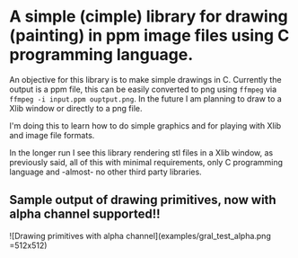 # A simple (cimple) library for drawing (painting) in ppm image files using C programming language.

An objective for this library is to make simple drawings in C. Currently the output is a ppm file, this 
can be easily converted to png using ```ffmpeg``` via ```ffmpeg -i input.ppm ouptput.png```. In the future 
I am planning to draw to a Xlib window or directly to a png file. 

I'm doing this to learn how to do simple graphics and for playing with Xlib
and image file formats.

In the longer run I see this library rendering stl files in a Xlib window, as previously said, all of this
with minimal requirements, only C programming language and -almost- no other third party libraries.

## Sample output of drawing primitives, now with alpha channel supported!!

![Drawing primitives with alpha channel](examples/gral_test_alpha.png =512x512)
 
	
	
	
